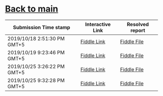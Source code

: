 # [Back to main](https://github.com/glaghari/database-assignement-2019)
|Submission Time stamp          | Interactive Link                                                                              | Resolved report                                                                              |
| ----------------------------- | --------------------------------------------------------------------------------------------- | -------------------------------------------------------------------------------------------- |
| 2019/10/18 2:51:30 PM GMT+5 | [Fiddle Link](https://dbfiddle.uk/?rdbms=oracle_11.2&fiddle=79b355c7fe6c5203d3ff74d8d3e368f2) | [Fiddle File](processed/csm-85/79b355c7fe6c5203d3ff74d8d3e368f2.md) |
| 2019/10/19 9:23:46 PM GMT+5 | [Fiddle Link](https://dbfiddle.uk/?rdbms=oracle_11.2&fiddle=4c5d972b75650d6fc3d637fb2ec26536) | [Fiddle File](processed/csm-85/4c5d972b75650d6fc3d637fb2ec26536.md) |
| 2019/10/25 3:26:22 PM GMT+5 | [Fiddle Link](https://dbfiddle.uk/?rdbms=oracle_11.2&fiddle=9c5f9abce017e0c98541db21456c1709) | [Fiddle File](processed/csm-85/9c5f9abce017e0c98541db21456c1709.md) |
| 2019/10/25 9:32:28 PM GMT+5 | [Fiddle Link](https://dbfiddle.uk/?rdbms=oracle_11.2&fiddle=0eba709ed2319f48300f0a4c54bc8934) | [Fiddle File](processed/csm-85/0eba709ed2319f48300f0a4c54bc8934.md) |
